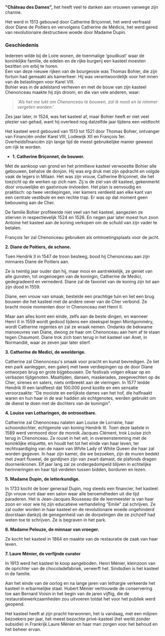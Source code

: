 **"Château des Dames",** het heeft veel te danken aan vrouwen vanwege zijn charme.  

Het werd in 1513 gebouwd door Catherine Briçonnet, het werd verfraaid door Diane de Poitiers en vervolgens Catherine de Médicis, het werd gered van revolutionaire destructieve woede door Madame Dupin.  

### Geschiedenis ###  

Iedereen wilde bij de Loire wonen, de toenmalige ‘goudkust’ waar de koninklijke familie, de edelen en de rijke burgerij een kasteel moesten bezitten om erbij te horen.   
Een van deze nieuwe rijken van de bourgeosie was Thomas Bohier, die zijn fortuin had gemaakt als kamerheer. Hij was verantwoordelijk voor het innen van de belastingen voor Karel VIII.  
Bohier was in de adelstand verheven en met de bouw van zijn kasteel Chenonceau maakte hij zijn droom, en die van vele anderen, waar:   

>‘_Als het me lukt om Chenonceau te bouwen, zal ik nooit en te nimmer vergeten worden_.’  

Zes jaar later, in 1524, was het kasteel af, maar Bohier heeft er niet veel plezier van gehad, want hij overleed nog datzelfde jaar tijdens een veldtocht  

Het kasteel werd gebouwd van 1513 tot 1521 door Thomas Bohier, ontvanger van Financiën onder Karel VIII, Lodewijk XII en François 1er. Overheidsfinanciën zijn lange tijd de meest gebruikelijke manier geweest om rijk te worden.  
  
- **1. Catherine Briçonnet, de bouwer.**  

Met de aankoop van grond en het primitieve kasteel verwoestte Bohier alle gebouwen, behalve de donjon. Hij was erg druk met zijn opdracht en volgde vaak de legers in Milaan. Het was zijn vrouw, Catherine Briçonnet, die het toezicht op de werken op zich nam. Zij is de ziel van dit kasteel, gekenmerkt door vrouwelijke en gastvrouw invloeden. Het plan is eenvoudig en praktisch: op twee verdiepingen, vier kamers verdeeld aan elke kant van een centrale vestibule en een rechte trap. Er was op dat moment geen bebouwing aan de Cher.  

De familie Bohier profiteerde niet veel van het kasteel, aangezien ze stierven in respectievelijk 1524 en 1526. En negen jaar later moest hun zoon Antoine het kasteel aan de koning verkopen om de schuld van zijn vader te betalen.  

François 1er zal Chenonceau gebruiken als ontmoetingsplaats voor de jacht. 

**2. Diane de Poitiers, de schone.**  

Toen Hendrik II in 1547 de troon besteeg, bood hij Chenonceau aan zijn minnares Diane de Poitiers aan.  

Ze is twintig jaar ouder dan hij, maar mooi en aantrekkelijk, ze geniet van alle gunsten, tot ongenoegen van de koningin, Catherine de Medici, gedegradeerd en vernederd. Diane zal de favoriet van de koning zijn tot aan zijn dood in 1559.  

Diane, een vrouw van smaak, bestelde een prachtige tuin en liet een brug bouwen die het kasteel met de andere oever van de Cher verbond. Ze bracht mooie momenten door in Chenonceau met Henri II.  

Maar aan alles komt een einde, zelfs aan de beste dingen, en wanneer Henri II in 1559 wordt gedood tijdens een steekspel tegen Montgomméry, wordt Catherine regentes en zal ze wraak nemen. Ondanks de bekwame manoeuvres van Diane, dwong ze haar om Chenonceau aan hem af te staan tegen Chaumont. Diane trok zich toen terug in het kasteel van Anet, in Normandië, waar ze zeven jaar later stierf.   

**3. Catherine de Medici, de weelderige.**  

Catherine zal Chenonceau's smaak voor pracht en kunst bevredigen. Ze liet een park aanleggen, een galerij met twee verdiepingen op de door Diane ontworpen brug en grote bijgebouwen. De festivals volgen elkaar op en verbazen tijdgenoten. Maaltijden, dansen, maskerades, zeegevechten op de Cher, sirenes en saters, niets ontbreekt aan de vieringen. In 1577 leidde Hendrik III een landfeest dat 100.000 pond kostte en een sensatie veroorzaakte: "De mooiste en eerlijkste dames van het hof, die halfnaakt waren en hun haar in de war hadden als echtgenotes, werden gebruikt om de dienst te doen met de dochters van de koningin".  
  
**4. Louise van Lotharingen, de ontroostbare.**  

Catherine zal Chenonceau nalaten aan Louise de Lorraine, haar schoondochter, echtgenote van koning Hendrik III. Toen deze laatste in 1589 werd vermoord door de monnik Jacques Clément, trok Louise zich terug in Chenonceau. Ze rouwt in het wit, in overeenstemming met de koninklijke etiquette, en houdt het tot het einde van haar leven, ter rechtvaardiging van de naam van White Lady of White Queen die haar zal worden gegeven. In haar zijn kamer, die we bezoeken, zijn de muren bedekt met zwart fluweel, de gordijnen zijn van zwart damast, de plafonds dragen doornenkronen. Elf jaar lang zal ze ondergedompeld blijven in echtelijke herinneringen en haar tijd verdelen tussen bidden, borduren en lezen.  

**5. Madame Dupin, de letterkundige.**  

In 1733 kocht de boer generaal Dupin, nog steeds een financier, het kasteel. Zijn vrouw runt daar een salon waar alle beroemdheden uit die tijd paraderen. Het is Jean-Jacques Rousseau die de leermeester is van haar zoon en voor wie hij zijn educatieve verhandeling "Emile" zal schrijven. Ze zal ouder worden in haar kasteel en de revolutionaire woede ongehinderd doorstaan dankzij de genegenheid van de dorpelingen die ze zichzelf had weten toe te schrijven. Ze is begraven in het park.  


**6. Madame Pelouze, de minnaar van vroeger.**  

Ze kocht het kasteel in 1864 en maakte van de restauratie de zaak van haar leven.  

**7. Laure Ménier, de verfijnde curator**  

In 1913 werd het kasteel te koop aangeboden. Henri Ménier, kleinzoon van de oprichter van de chocoladefabriek, verwerft het. Sindsdien is het kasteel in de familie.  

Aan het einde van de oorlog en na lange jaren van lethargie verkeerde het kasteel in erbarmelijke staat. Hubert Ménier vertrouwde de conservering toe aan Bernard Voisin in het begin van de jaren vijftig, die de restauratiewerkzaamheden zou uitvoeren totdat het voor het publiek werd geopend.  

Het kasteel heeft al zijn pracht herwonnen, het is vandaag, met een miljoen bezoekers per jaar, het meest bezochte privé-kasteel (het werkt zonder subsidie) in Frankrijk.Laure Ménier en haar man zorgen voor het behoud en het beheer ervan.
